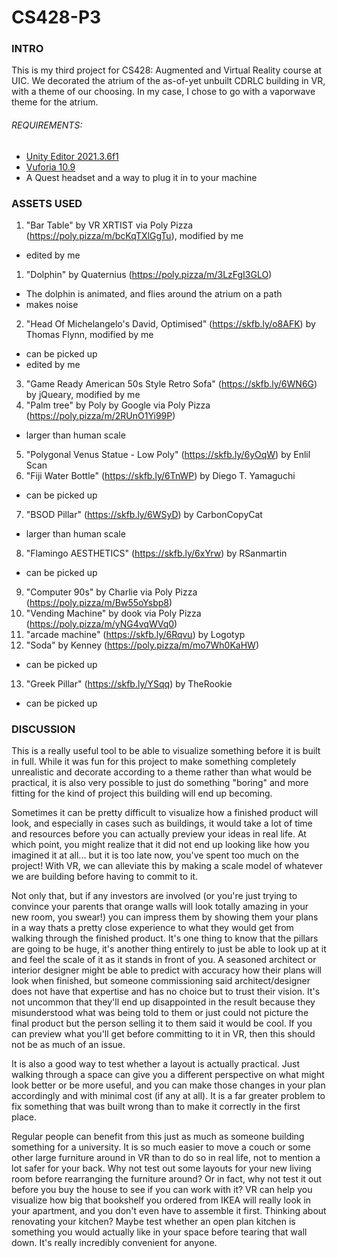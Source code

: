 # CS428-P3

### INTRO
This is my third project for CS428: Augmented and Virtual Reality course at UIC. We decorated the atrium of the as-of-yet unbuilt CDRLC building in VR, with a theme of our choosing. In my case, I chose to go with a vaporwave theme for the atrium.

###### REQUIREMENTS:
- [Unity Editor 2021.3.6f1](https://unity3d.com/get-unity/download/archive)
- [Vuforia 10.9](https://developer.vuforia.com/downloads/SDK)
- A Quest headset and a way to plug it in to your machine

### ASSETS USED
1. "Bar Table" by VR XRTIST via Poly Pizza (https://poly.pizza/m/bcKqTXlGgTu), modified by me
  - edited by me
1. "Dolphin" by Quaternius (https://poly.pizza/m/3LzFgI3GLO)
  - The dolphin is animated, and flies around the atrium on a path
  - makes noise
2. "Head Of Michelangelo's David, Optimised" (https://skfb.ly/o8AFK) by Thomas Flynn, modified by me
  - can be picked up
  - edited by me
3. "Game Ready American 50s Style Retro Sofa" (https://skfb.ly/6WN6G) by jQueary, modified by me
4. "Palm tree" by Poly by Google via Poly Pizza (https://poly.pizza/m/2RUnO1Yi99P)
  - larger than human scale
5. "Polygonal Venus Statue - Low Poly" (https://skfb.ly/6yOqW) by Enlil Scan
6. "Fiji Water Bottle" (https://skfb.ly/6TnWP) by Diego T. Yamaguchi
  - can be picked up
7. "BSOD Pillar" (https://skfb.ly/6WSyD) by CarbonCopyCat
  - larger than human scale
8. "Flamingo AESTHETICS" (https://skfb.ly/6xYrw) by RSanmartin
  - can be picked up
9. "Computer 90s" by Charlie via Poly Pizza (https://poly.pizza/m/Bw55oYsbp8)
10. "Vending Machine" by dook via Poly Pizza (https://poly.pizza/m/yNG4vqWVq0)
11. "arcade machine" (https://skfb.ly/6Rqvu) by Logotyp
12. "Soda" by Kenney (https://poly.pizza/m/mo7Wh0KaHW)
  - can be picked up
13. "Greek Pillar" (https://skfb.ly/YSqq) by TheRookie
  - can be picked up

### DISCUSSION

This is a really useful tool to be able to visualize something before it is built in full. While it was fun for this project to make something completely unrealistic and decorate according to a theme rather than what would be practical, it is also very possible to just do something "boring" and more fitting for the kind of project this building will end up becoming.

Sometimes it can be pretty difficult to visualize how a finished product will look, and especially in cases such as buildings, it would take a lot of time and resources before you can actually preview your ideas in real life. At which point, you might realize that it did not end up looking like how you imagined it at all... but it is too late now, you've spent too much on the project! With VR, we can alleviate this by making a scale model of whatever we are building before having to commit to it. 

Not only that, but if any investors are involved (or you're just trying to convince your parents that orange walls will look totally amazing in your new room, you swear!) you can impress them by showing them your plans in a way thats a pretty close experience to what they would get from walking through the finished product. It's one thing to know that the pillars are going to be huge, it's another thing entirely to just be able to look up at it and feel the scale of it as it stands in front of you. A seasoned architect or interior designer might be able to predict with accuracy how their plans will look when finished, but someone commissioning said architect/designer does not have that expertise and has no choice but to trust their vision. It's not uncommon that they'll end up disappointed in the result because they misunderstood what was being told to them or just could not picture the final product but the person selling it to them said it would be cool. If you can preview what you'll get before committing to it in VR, then this should not be as much of an issue.

It is also a good way to test whether a layout is actually practical. Just walking through a space can give you a different perspective on what might look better or be more useful, and you can make those changes in your plan accordingly and with minimal cost (if any at all). It is a far greater problem to fix something that was built wrong than to make it correctly in the first place. 

Regular people can benefit from this just as much as someone building something for a university. It is so much easier to move a couch or some other large furniture around in VR than to do so in real life, not to mention a lot safer for your back. Why not test out some layouts for your new living room before rearranging the furniture around? Or in fact, why not test it out before you buy the house to see if you can work with it? VR can help you visualize how big that bookshelf you ordered from IKEA will really look in your apartment, and you don't even have to assemble it first. Thinking about renovating your kitchen? Maybe test whether an open plan kitchen is something you would actually like in your space before tearing that wall down. It's really incredibly convenient for anyone.


